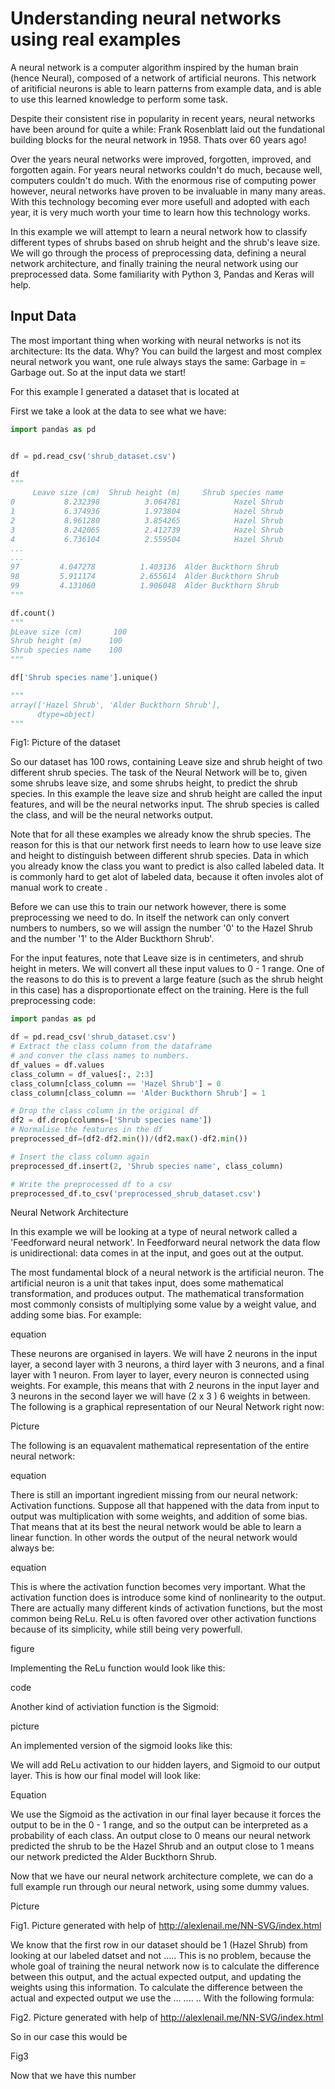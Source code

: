 # Understanding neural networks using real examples

A neural network is a computer algorithm inspired
by the human brain (hence Neural), composed of a
network of artificial neurons. This network of
aritificial neurons is able to learn patterns from
example data, and is able to use this learned knowledge to
perform some task.

Despite their consistent
rise in popularity in recent years, neural networks have been
around for quite a while: Frank Rosenblatt laid out
the fundational building blocks for the neural network in
1958. Thats over 60 years ago!

Over the years neural networks were improved, forgotten,
improved, and forgotten again. For years
neural networks couldn't do much, 
because well, computers couldn't do much. With the
enormous rise of computing power however, neural
networks have proven to be invaluable in many many
areas. With this technology becoming ever more
usefull and adopted with each year, it is very much worth your
time to learn how this technology works.

In this example we will attempt to learn a neural
network how to classify different types of shrubs based
on shrub height and the shrub's leave size.
We will go through the process of
preprocessing data, defining a neural network architecture,
and finally training the neural network using our preprocessed
data. Some familiarity with Python 3, Pandas and Keras
will help. 

## Input Data

The most important thing when working with neural networks
is not its architecture: Its the data. Why? You can
build the largest and most complex neural network you want,
one rule always stays the same: Garbage in = Garbage out.
So at the input data we start! 

For this example I generated a dataset
that is located at 

First we take a look at the data to see what we have:

```python
import pandas as pd


df = pd.read_csv('shrub_dataset.csv')

df
"""
     Leave size (cm)  Shrub height (m)     Shrub species name
0           8.232398          3.064781            Hazel Shrub
1           6.374936          1.973804            Hazel Shrub
2           8.961280          3.854265            Hazel Shrub
3           8.242065          2.412739            Hazel Shrub
4           6.736104          2.559504            Hazel Shrub
...
...
97         4.047278          1.403136  Alder Buckthorn Shrub
98         5.911174          2.655614  Alder Buckthorn Shrub
99         4.131060          1.906048  Alder Buckthorn Shrub
"""

df.count()
"""
þLeave size (cm)       100
Shrub height (m)      100
Shrub species name    100
"""

df['Shrub species name'].unique()

"""
array(['Hazel Shrub', 'Alder Buckthorn Shrub'],
      dtype=object)
"""
```

Fig1: Picture of the dataset


So our dataset has 100 rows, containing Leave size and shrub
height of two different shrub species. The task of the Neural Network
will be to, given some shrubs leave size, and some shrubs height,
to predict the shrub species. In this example the leave size and shrub height are called the input features, and will be the neural networks input. The shrub species is called the class, and will be the neural networks output.

Note that for all these examples we already know the shrub species. The
reason for this is that our network first needs to learn how to use
leave size and height to distinguish between different shrub species.
Data in which you already know the class you want to predict is also
called labeled data. It is commonly hard to get alot of labeled data,
because it often involes alot of manual work to create .

Before we can use this to train our network however, there
is some preprocessing we need to do. In itself the network
can only convert numbers to numbers, so we will assign the number 
'0' to the Hazel Shrub and the number '1' to
the Alder Buckthorn Shrub'.

For the input features, note that Leave size is in centimeters,
and shrub height in meters. We will convert all these input values
to 0 - 1 range. One of the reasons to do this is to prevent a large feature (such as
the shrub height in this case) has a disproportionate effect
on the training. Here is the full preprocessing code:

```python
import pandas as pd

df = pd.read_csv('shrub_dataset.csv')
# Extract the class column from the dataframe
# and conver the class names to numbers.
df_values = df.values
class_column = df_values[:, 2:3]
class_column[class_column == 'Hazel Shrub'] = 0
class_column[class_column == 'Alder Buckthorn Shrub'] = 1

# Drop the class column in the original df
df2 = df.drop(columns=['Shrub species name'])
# Normalise the features in the df
preprocessed_df=(df2-df2.min())/(df2.max()-df2.min())

# Insert the class column again
preprocessed_df.insert(2, 'Shrub species name', class_column)

# Write the preprocessed df to a csv
preprocessed_df.to_csv('preprocessed_shrub_dataset.csv')
```

Neural Network Architecture

In this example we will be looking at a type
of neural network called a 'Feedforward neural network'.
In Feedforward neural network the data flow is unidirectional:
data comes in at the input, and goes out at the output.

The most fundamental block of a neural network is the artificial
neuron. The artificial neuron is a unit that takes input,
does some mathematical transformation, and produces output.
The mathematical transformation most commonly consists of multiplying some
value by a weight value, and adding some bias. For example:

equation



These neurons are organised in layers. We will have 2 neurons
in the input layer, a second layer with 3 neurons, a third
layer with 3 neurons, and a final layer with 1 neuron.
From layer to layer, every neuron is connected using weights.
For example, this means that with 2 neurons in the input layer
and 3 neurons in the second layer we will have (2 x 3 )
6 weights in between. The following is a graphical representation
of our Neural Network right now: 


Picture



 The following is an
equavalent mathematical representation of the entire neural network: 


equation






There is still an important ingredient missing from our neural network:
Activation functions. Suppose all that happened with the data from
input to output was multiplication with some weights, and addition
of some bias. That means that at its best
the neural network would be able to learn a linear function. In other words
 the output of the neural network would always be:

equation


This is where the activation function becomes very important. What
the activation function does is introduce some kind of nonlinearity to the
output. There are actually many different kinds of activation functions,
but the most common being ReLu. ReLu is often favored over other activation functions because of its simplicity, while still being very powerfull.



figure



Implementing the ReLu function would look like this:



code


Another kind of activiation function is the Sigmoid:



picture


An implemented version of the sigmoid looks like this:




We will add ReLu activation to our hidden layers, and
Sigmoid to our output layer. This is how our final model
will look like:


Equation




We use the Sigmoid as the activation in our final layer because it
forces the output to be in the 0 - 1 range, and so the output can be
interpreted as a probability of each class. An output close to 0
means our neural network predicted the shrub to be the Hazel Shrub
and an output close to 1 means our network predicted
the Alder Buckthorn Shrub.

Now that we have our neural network architecture complete, we can
do a full example run through our neural network, using some dummy
values.



Picture






 
 Fig1. Picture generated with help of http://alexlenail.me/NN-SVG/index.html




We know that the first
row in our dataset should be 1 (Hazel Shrub) from looking
at our labeled datset and not .....
This is no problem, because the whole goal of training the
neural network now is to calculate the difference between
this output, and the actual expected output,
and updating the weights using this information. To calculate
the difference between the actual and expected output we use
the ... .... .. With the following formula:




Fig2. Picture generated with help of http://alexlenail.me/NN-SVG/index.html



So in our case this would be


Fig3




Now that we have this number


